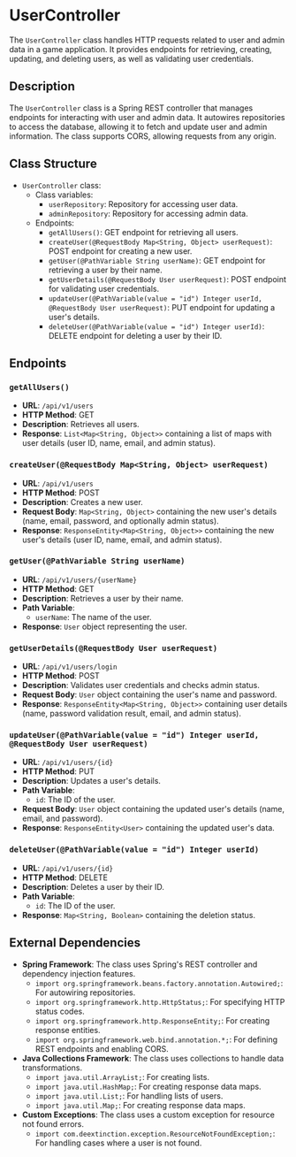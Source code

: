 # UserController

The `UserController` class handles HTTP requests related to user and admin data in a game application. It provides endpoints for retrieving, creating, updating, and deleting users, as well as validating user credentials.

## Description

The `UserController` class is a Spring REST controller that manages endpoints for interacting with user and admin data. It autowires repositories to access the database, allowing it to fetch and update user and admin information. The class supports CORS, allowing requests from any origin.

## Class Structure

- `UserController` class:
  - Class variables:
    - `userRepository`: Repository for accessing user data.
    - `adminRepository`: Repository for accessing admin data.
  - Endpoints:
    - `getAllUsers()`: GET endpoint for retrieving all users.
    - `createUser(@RequestBody Map<String, Object> userRequest)`: POST endpoint for creating a new user.
    - `getUser(@PathVariable String userName)`: GET endpoint for retrieving a user by their name.
    - `getUserDetails(@RequestBody User userRequest)`: POST endpoint for validating user credentials.
    - `updateUser(@PathVariable(value = "id") Integer userId, @RequestBody User userRequest)`: PUT endpoint for updating a user's details.
    - `deleteUser(@PathVariable(value = "id") Integer userId)`: DELETE endpoint for deleting a user by their ID.

## Endpoints

### `getAllUsers()`

- **URL**: `/api/v1/users`
- **HTTP Method**: GET
- **Description**: Retrieves all users.
- **Response**: `List<Map<String, Object>>` containing a list of maps with user details (user ID, name, email, and admin status).

### `createUser(@RequestBody Map<String, Object> userRequest)`

- **URL**: `/api/v1/users`
- **HTTP Method**: POST
- **Description**: Creates a new user.
- **Request Body**: `Map<String, Object>` containing the new user's details (name, email, password, and optionally admin status).
- **Response**: `ResponseEntity<Map<String, Object>>` containing the new user's details (user ID, name, email, and admin status).

### `getUser(@PathVariable String userName)`

- **URL**: `/api/v1/users/{userName}`
- **HTTP Method**: GET
- **Description**: Retrieves a user by their name.
- **Path Variable**:
  - `userName`: The name of the user.
- **Response**: `User` object representing the user.

### `getUserDetails(@RequestBody User userRequest)`

- **URL**: `/api/v1/users/login`
- **HTTP Method**: POST
- **Description**: Validates user credentials and checks admin status.
- **Request Body**: `User` object containing the user's name and password.
- **Response**: `ResponseEntity<Map<String, Object>>` containing user details (name, password validation result, email, and admin status).

### `updateUser(@PathVariable(value = "id") Integer userId, @RequestBody User userRequest)`

- **URL**: `/api/v1/users/{id}`
- **HTTP Method**: PUT
- **Description**: Updates a user's details.
- **Path Variable**:
  - `id`: The ID of the user.
- **Request Body**: `User` object containing the updated user's details (name, email, and password).
- **Response**: `ResponseEntity<User>` containing the updated user's data.

### `deleteUser(@PathVariable(value = "id") Integer userId)`

- **URL**: `/api/v1/users/{id}`
- **HTTP Method**: DELETE
- **Description**: Deletes a user by their ID.
- **Path Variable**:
  - `id`: The ID of the user.
- **Response**: `Map<String, Boolean>` containing the deletion status.

## External Dependencies

- **Spring Framework**: The class uses Spring's REST controller and dependency injection features.
  - `import org.springframework.beans.factory.annotation.Autowired;`: For autowiring repositories.
  - `import org.springframework.http.HttpStatus;`: For specifying HTTP status codes.
  - `import org.springframework.http.ResponseEntity;`: For creating response entities.
  - `import org.springframework.web.bind.annotation.*;`: For defining REST endpoints and enabling CORS.
- **Java Collections Framework**: The class uses collections to handle data transformations.
  - `import java.util.ArrayList;`: For creating lists.
  - `import java.util.HashMap;`: For creating response data maps.
  - `import java.util.List;`: For handling lists of users.
  - `import java.util.Map;`: For creating response data maps.
- **Custom Exceptions**: The class uses a custom exception for resource not found errors.
  - `import com.deextinction.exception.ResourceNotFoundException;`: For handling cases where a user is not found.
